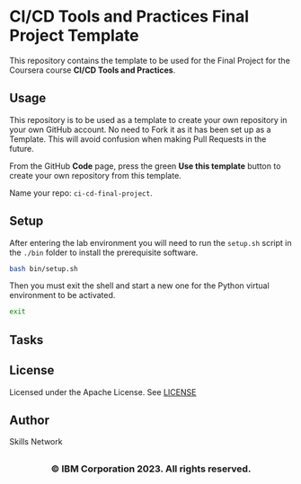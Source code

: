# CI/CD Tools and Practices Final Project Template

This repository contains the template to be used for the Final Project for the Coursera course **CI/CD Tools and Practices**.

## Usage

This repository is to be used as a template to create your own repository in your own GitHub account. No need to Fork it as it has been set up as a Template. This will avoid confusion when making Pull Requests in the future.

From the GitHub **Code** page, press the green **Use this template** button to create your own repository from this template.

Name your repo: `ci-cd-final-project`.

## Setup

After entering the lab environment you will need to run the `setup.sh` script in the `./bin` folder to install the prerequisite software.

```bash
bash bin/setup.sh
```

Then you must exit the shell and start a new one for the Python virtual environment to be activated.

```bash
exit
```

## Tasks


## License

Licensed under the Apache License. See [LICENSE](/LICENSE)

## Author

Skills Network


## <h3 align="center"> © IBM Corporation 2023. All rights reserved. <h3/>
